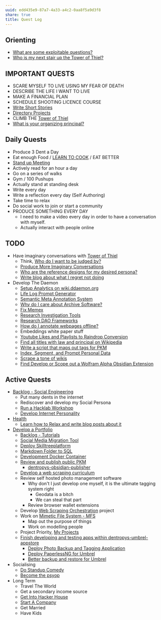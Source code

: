 ```yaml
---
uuid: edd435e9-87a7-4a33-a4c2-0aa8f5a9d3f8
share: true
title: Quest Log
---
```

## Orienting

* [What are some exploitable questions?](/undefined)
* [Who is my next stair up the Tower of Thiel?](/undefined)

## IMPORTANT QUESTS

* SCARE MYSELF TO LIVE USING MY FEAR OF DEATH
* DESCRIBE THE LIFE I WANT TO LIVE
* MAKE A FINANCIAL PLAN
* SCHEDULE SHOOTING LICENCE COURSE
* [Write Short Stories](/undefined)
* [Directory Projects](/undefined)
* CLIMB THE [Tower of Thiel](/undefined)
* [What is your organizing principal?](/undefined)
## Daily Quests

* Produce 3 Dent a Day
* Eat enough Food / [LEARN TO COOK](/c5f350fd-ab1d-4111-9f0d-cdd7eabd9bfa) / EAT BETTER
* [Stand up Meeting](/undefined)
* Actively read for an hour a day
* Go on a series of walks
* Gym / 100 Pushups
* Actually stand at standing desk
* Write every day
* Write a reflection every day (Self Authoring)
* Take time to relax
* Do social work to join or start a community
* PRODUCE SOMETHING EVERY DAY
	* I need to make a video every day in order to have a conversation with myself.
	* Actually interact with people online
## TODO

* Have imaginary conversations with [Tower of Thiel](/undefined)
	* Think, [Who do I want to be judged by?](/undefined)
	* [Produce More Imaginary Conversations](/undefined)
	* [Who are the reference designs for my desired persona?](/undefined)
	* [Write blog about what I regret not doing](/undefined)
* Develop The Daemon
	* [Setup Analytics on wiki.ddaemon.org](/undefined)
	* [Life Log Prompt Generator](/undefined)
	* [Semantic Meta Annotation System](/undefined)
	- [Why do I care about Archive Software?](/undefined)
	- [Fix Memex](/undefined)
	- [Research Investigation Tools](/undefined)
	- [Research DAO Frameworks](/undefined)
	- [How do I annotate webpages offline?](/undefined)
	- Embeddings white paper stuff
	- [Youtube Likes and Playlists to Raindrop Conversion](/undefined)
	- [Find all titles with law and principal on Wikipedia](/undefined)
	- [Write a script that maps out tags for PKM](/undefined)
	* [Index, Segment, and Prompt Personal Data](/undefined)
	* [Scrape a tone of wikis](/undefined)
	* [Find Develop or Scope out a Wolfram Alpha Obsidian Extension](/undefined)

## Active Quests

* [Backlog - Social Engineering](/undefined)
	* Put many dents in the internet
	* Rediscover and develop my Social Persona
	* [Run a Hacklab Workshop](/undefined)
	* [Develop Internet Personality](/undefined)
* [Health](/undefined)
	* [Learn how to Relax and write blog posts about it](/undefined)
* [Develop a Portfolio](/undefined)
	* [Backlog - Tutorials](/31f7e81a-967e-41f4-872e-91d1571df726)
	* [Social Media Migration Tool](/undefined)
	* [Deploy Skilltreeplatform](/undefined)
	* [Markdown Folder to SQL](/undefined)
	* [Development Docker Container](/undefined)
	* [Review and publish public PKM](/undefined)
		* [dentropys-obsidian-publisher](/f43d858e-c32e-4d15-bfc4-456bb7f56ceb)
	* [Develop a web scraping curriculum](/undefined)
	* Review self hosted photo management software
		* Why don't I just develop one myself, it is the ultimate tagging system right
			* Geodata is a bitch
			* We can steal that part
		* Review browser wallet extensions
	* Develop [Web Scraping Orchestration](/dd43be98-5e8e-45b2-b279-6cfb7474bba9) project
	* Work on [Mimetic File System - MFS](/174ec832-c137-4d44-b581-3e552e0c047e)
		* Map out the purpose of things
		* Work on modelling people
	* Project Priority, [My Projects](/e76c8ac9-69f3-477f-8015-556e83738432)
	* [Finish developing and testing apps within dentropys-umbrel-appstore](/undefined)
		* [Deploy Photo Backup and Tagging Application](/undefined)
		* [Deploy PaperlessNG for Umbrel](/undefined)
		* [Better backup and restore for Umbrel](/undefined)
* Socialising
	* [Do Standup Comedy](/undefined)
	* [Become the psyop](/undefined)
* Long Term
	* Travel The World
	* Get a secondary income source
	* [Get Into Hacker House](/undefined)
	* [Start A Company](/undefined)
	* Get Married
	* Have Kids